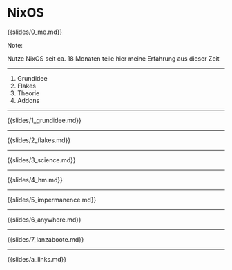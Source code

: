 <style>
div.multicolumn {
    /* https://stackoverflow.com/a/44392145 */
    display: grid;
    grid-auto-flow: column;
    grid-auto-columns: minmax(0, 1fr);
    gap: 5vw;
    margin-bottom: var(--content-padding-bottom);
}
</style>

# NixOS

{{slides/0_me.md}}

Note:

Nutze NixOS seit ca. 18 Monaten
teile hier meine Erfahrung aus dieser Zeit

---

1. Grundidee
2. Flakes
3. Theorie
4. Addons


---


{{slides/1_grundidee.md}}

---

{{slides/2_flakes.md}}

---


{{slides/3_science.md}}

---

{{slides/4_hm.md}}

---

{{slides/5_impermanence.md}}

---

{{slides/6_anywhere.md}}
 
---

{{slides/7_lanzaboote.md}}

---

{{slides/a_links.md}}
